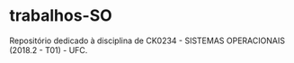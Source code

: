 # trabalhos-SO
Repositório dedicado à disciplina de CK0234 - SISTEMAS OPERACIONAIS (2018.2 - T01) - UFC.
